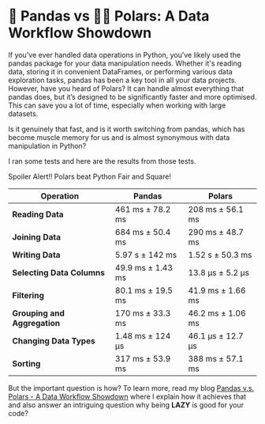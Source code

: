 # 🐼 Pandas vs 🐻‍❄️ Polars: A Data Workflow Showdown

If you've ever handled data operations in Python, you’ve likely used the pandas package for your data manipulation needs. Whether it's reading data, storing it in convenient DataFrames, or performing various data exploration tasks, pandas has been a key tool in all your data projects. However, have you heard of Polars? It can handle almost everything that pandas does, but it’s designed to be significantly faster and more optimised. This can save you a lot of time, especially when working with large datasets.

Is it genuinely that fast, and is it worth switching from pandas, which has become muscle memory for us and is almost synonymous with data manipulation in Python?

I ran some tests and here are the results from those tests.

Spoiler Alert!! Polars beat Python Fair and Square!


| Operation                | Pandas                      | Polars                      |
|--------------------------|------------------------------|-----------------------------|
| **Reading Data**         | 461 ms ± 78.2 ms             | 208 ms ± 56.1 ms            |
| **Joining Data**         | 684 ms ± 50.4 ms             | 290 ms ± 48.7 ms            |
| **Writing Data**         | 5.97 s ± 142 ms              | 1.52 s ± 50.3 ms            |
| **Selecting Data Columns**| 49.9 ms ± 1.43 ms           | 13.8 µs ± 5.2 µs            |
| **Filtering**            | 80.1 ms ± 19.5 ms            | 41.9 ms ± 1.66 ms           |
| **Grouping and Aggregation** | 170 ms ± 33.3 ms         | 46.2 ms ± 1.06 ms           |
| **Changing Data Types**  | 1.48 ms ± 124 µs             | 46.1 µs ± 12.7 µs           |
| **Sorting**              | 317 ms ± 53.9 ms             | 388 ms ± 57.1 ms            |


But the important question is how? To learn more, read my blog [Pandas v.s. Polars - A Data Workflow Showdown](https://sakhujayashofficia.wixsite.com/yashsakhuja/post/pandas-v-s-polars-a-data-workflow-showdown) where I explain how it achieves that and also answer an intriguing question why being **LAZY** is good for your code?

